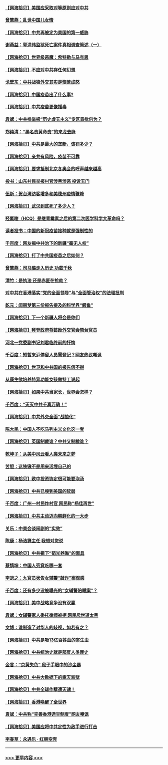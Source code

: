 #### [【网海拾贝】美国应采取对等原则应对中共](../pages/nsc993/n12889176.md?t=04191652) 
#### [曾慧燕：乱世中国儿女情](../pages/nsc993/n12887931.md?t=04191652) 
#### [【网海拾贝】中共再被定为美国的第一威胁](../pages/nsc993/n12887580.md?t=04191652) 
#### [谢燕益：郭洪伟监狱死亡案件真相调查简述（一）](../pages/nsc993/n12885648.md?t=04191652) 
#### [【网海拾贝】世界级恶魔：希特勒与马克思](../pages/nsc993/n12884062.md?t=04191652) 
#### [【网海拾贝】不应对中共存任何幻想](../pages/nsc993/n12881460.md?t=04191652) 
#### [戈壁东：中共战狼外交其实是恼羞成怒](../pages/nsc993/n12880392.md?t=04191652) 
#### [【网海拾贝】中国疫苗出了什么事?](../pages/nsc993/n12879124.md?t=04191652) 
#### [【网海拾贝】中共疫苗更像播毒](../pages/nsc993/n12876631.md?t=04191652) 
#### [袁斌：中共推举报“历史虚无主义”专区意欲何为？](../pages/nsc993/n12876530.md?t=04191652) 
#### [郑纯清：“黑名贵黄命贵”的来龙去脉](../pages/nsc993/n12875589.md?t=04191652) 
#### [【网海拾贝】中共是最大的垄断，该罚多少？](../pages/nsc993/n12874006.md?t=04191652) 
#### [【网海拾贝】亲共有风险，疫苗不可靠](../pages/nsc993/n12872224.md?t=04191652) 
#### [【网海拾贝】要求抵制北京冬奥会的呼声越来越高](../pages/nsc993/n12868962.md?t=04191652) 
#### [投书：山东村民举报村官涉黑涉恶 投诉无门](../pages/nsc993/n12869726.md?t=04191652) 
#### [伍新：贺台湾访客增多和美德州疫情骤降](../pages/nsc993/n12865651.md?t=04191652) 
#### [【网海拾贝】武汉到底死了多少人？](../pages/nsc993/n12863707.md?t=04191652) 
#### [羟氯喹（HCQ）是继青霉素之后的第二次医学科学大革命吗？](../pages/nsc993/n12638564.md?t=04191652) 
#### [读者投书：中国的新冠疫苗接种就是强制性的](../pages/nsc993/n12859932.md?t=04191652) 
#### [千百度：网友揭中共治下的新疆“毫无人权”](../pages/nsc993/n12858385.md?t=04191652) 
#### [【网海拾贝】打了中共国疫苗之后如何？](../pages/nsc993/n12857866.md?t=04191652) 
#### [曾慧燕：司马璐走入历史 功载千秋](../pages/nsc993/n12856996.md?t=04191652) 
#### [清竹：是执法 还是赤匪在抢劫？](../pages/nsc993/n12856952.md?t=04191652) 
#### [对中共在香港落实“党的全面领导”与“全面管治权”的法理批判](../pages/nsc993/n12856929.md?t=04191652) 
#### [乾元：闫丽梦第三份报告提及的科学界“鳄鱼”](../pages/nsc993/n12855985.md?t=04191652) 
#### [【网海拾贝】下一个新疆人将会是你们](../pages/nsc993/n12855864.md?t=04191652) 
#### [【网海拾贝】拜登政府将鼓励外交官会晤台官员](../pages/nsc993/n12853615.md?t=04191652) 
#### [河北一党委副书记刘君临终前的忏悔](../pages/nsc993/n12849420.md?t=04191652) 
#### [千百度：短暂来沪停留人员需登记？网友热议嘲讽](../pages/nsc993/n12853497.md?t=04191652) 
#### [【网海拾贝】世卫和中共国的报告信不得](../pages/nsc993/n12850902.md?t=04191652) 
#### [从康生欲培养特异功能女孩做特工说起](../pages/nsc993/n12849289.md?t=04191652) 
#### [【网海拾贝】如果中共当家长，世界会怎样？](../pages/nsc993/n12848436.md?t=04191652) 
#### [千百度：“天灭中共千真万确！”](../pages/nsc993/n12845659.md?t=04191652) 
#### [【网海拾贝】中共外交全面“战狼化”](../pages/nsc993/n12845607.md?t=04191652) 
#### [陈大民：中国人不吃马列主义文化这一套](../pages/nsc993/n12842496.md?t=04191652) 
#### [【网海拾贝】英国制裁谁？中共又制裁谁？](../pages/nsc993/n12840909.md?t=04191652) 
#### [乾坤子：从美中风云看人类未来之梦](../pages/nsc993/n12840590.md?t=04191652) 
#### [苦胆：这铁锹不是用来活埋自己的](../pages/nsc993/n12839512.md?t=04191652) 
#### [【网海拾贝】欧中投资协定很可能要泡汤](../pages/nsc993/n12835122.md?t=04191652) 
#### [【网海拾贝】中共已嗅到美国的软弱](../pages/nsc993/n12832411.md?t=04191652) 
#### [千百度：广州一村民炸村官 网民称“杨佳再世”](../pages/nsc993/n12832380.md?t=04191652) 
#### [【网海拾贝】中共主动迈向朝鲜化的一大步](../pages/nsc993/n12829887.md?t=04191652) 
#### [关乐：中美会谈闹剧的“实效”](../pages/nsc993/n12826698.md?t=04191652) 
#### [陈康：杨洁篪主任  我想对您说](../pages/nsc993/n12826609.md?t=04191652) 
#### [【网海拾贝】中共撕下“韬光养晦”的面具](../pages/nsc993/n12826459.md?t=04191652) 
#### [蔡慎坤：中国人究竟吃哪一套](../pages/nsc993/n12826010.md?t=04191652) 
#### [李退之：九官员状告女辅警“敲诈”案观感](../pages/nsc993/n12823984.md?t=04191652) 
#### [千百度：还有多少没被曝光的“女辅警陪睡案”？](../pages/nsc993/n12822136.md?t=04191652) 
#### [【网海拾贝】美中战略竞争没有双赢](../pages/nsc993/n12822105.md?t=04191652) 
#### [袁斌：女辅警家人委托律师被拒 网民斥世道太黑](../pages/nsc993/n12822004.md?t=04191652) 
#### [文博：谁制造了对华人的歧视，如若有之？](../pages/nsc993/n12821635.md?t=04191652) 
#### [【网海拾贝】中共是吸13亿百姓血的寄生虫](../pages/nsc993/n12819191.md?t=04191652) 
#### [【网海拾贝】中共统治史就是部反人类罪史](../pages/nsc993/n12816738.md?t=04191652) 
#### [金言：“京黄失色” 段子手眼中的沙尘暴](../pages/nsc993/n12815700.md?t=04191652) 
#### [【网海拾贝】中共大数据下的露天监狱](../pages/nsc993/n12811075.md?t=04191652) 
#### [【网海拾贝】中共全球作孽遭天谴！](../pages/nsc993/n12810258.md?t=04191652) 
#### [【网海拾贝】香港唤醒了全世界](../pages/nsc993/n12809100.md?t=04191652) 
#### [袁斌：中共称“完善香港选举制度”网友嘲讽](../pages/nsc993/n12808994.md?t=04191652) 
#### [【网海拾贝】美国应将中共定性为敌手进行打击](../pages/nsc993/n12806870.md?t=04191652) 
#### [李春草：永遇乐 · 红朝空壳](../pages/nsc993/n12805365.md?t=04191652) 

----
#### [ >>> 更早内容 <<< ](../indexes/nsc993-earlier.md)
